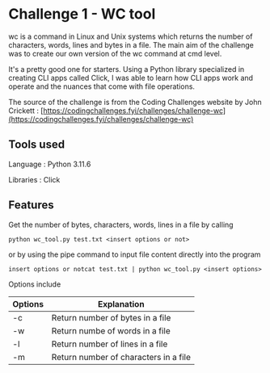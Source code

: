 # **Challenge 1 - WC tool**

wc is a command in Linux and Unix systems which returns the number of characters, words, lines and bytes in a file. The main aim of the challenge was to create our own version of the wc command at cmd level.

It's a pretty good one for starters. Using a Python library specialized in creating CLI apps called Click, I was able to learn how CLI apps work and operate and the nuances that come with file operations.

The source of the challenge is from the Coding Challenges website by John Crickett :  [https://codingchallenges.fyi/challenges/challenge-wc](https://codingchallenges.fyi/challenges/challenge-wc)

## **Tools used**

Language : Python 3.11.6

Libraries : Click

## Features

Get the number of bytes, characters, words, lines in a file by calling

```
python wc_tool.py test.txt <insert options or not>
```

or by using the pipe command to input file content directly into the program

```
insert options or notcat test.txt | python wc_tool.py <insert options>
```

Options include

| Options | Explanation                           |
| ------- | ------------------------------------- |
| -c      | Return number of bytes in a file      |
| -w      | Return numbe of words in a file       |
| -l      | Return number of lines in a file      |
| -m      | Return number of characters in a file |
